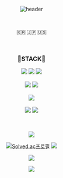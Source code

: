 <div align="center">
  
  ![header](https://capsule-render.vercel.app/api?type=cylinder&color=000000&height=150&section=header&text=PINGU52&fontColor=ffffff&fontSize=70&animation=fadeIn&fontAlignY=55)
  
  <br>

  <p>🇰🇷 🇯🇵 🇺🇸</p>

  <br>
  
  <h3>🌱STACK🌱</h3>
  <img src = "https://img.shields.io/badge/C-A8B9CC?&style=for-the-badge&logo=C&logoColor=white">
  <img src = "https://img.shields.io/badge/c++-00599C?style=for-the-badge&logo=c%2B%2B&logoColor=white">
  <img src = "https://img.shields.io/badge/python-3776AB?style=for-the-badge&logo=python&logoColor=white">

  <br>
  <br>
  <!-- <img src = "https://img.shields.io/badge/html5-E34F26?style=for-the-badge&logo=html5&logoColor=white">
  <img src = "https://img.shields.io/badge/css-1572B6?style=for-the-badge&logo=css3&logoColor=white">
  <img src = "https://img.shields.io/badge/javascript-F7DF1E?style=for-the-badge&logo=javascript&logoColor=black">
  <img src = "https://img.shields.io/badge/jquery-0769AD?style=for-the-badge&logo=jquery&logoColor=white"> -->
  <!-- <br>
  <br> -->
  <!-- <img src = "https://img.shields.io/badge/spring-6DB33F?style=for-the-badge&logo=spring&logoColor=white">
  <img src = "https://img.shields.io/badge/spring%20boot-6DB33F?style=for-the-badge&logo=spring%20boot&logoColor=white">
  <img src = "https://img.shields.io/badge/spring%20security-6DB33F?style=for-the-badge&logo=spring%20security&logoColor=white"> -->
  <!-- <br>
  <br> -->
  
  <img src = "https://img.shields.io/badge/MySQL-4479A1?style=for-the-badge&logo=MySQL&logoColor=white">
  <!-- <img src = "https://img.shields.io/badge/maria%20db-003545?style=for-the-badge&logo=mariadb&logoColor=white">
  <img src = "https://img.shields.io/badge/mssql-CC2927?style=for-the-badge&logo=microsoftsqlserver&logoColor=white"> -->
  <img src = "https://img.shields.io/badge/postgreSQL-4169E1?style=for-the-badge&logo=postgreSQL&logoColor=white">
  
  <!--
  <img src = "https://img.shields.io/badge/oracle-F80000?style=for-the-badge&logo=oracle&logoColor=white">
  <img src = "https://img.shields.io/badge/mongodb-47A248?style=for-the-badge&logo=mongodb&logoColor=white">
  <img src = "https://img.shields.io/badge/firebase-FFCA28?style=for-the-badge&logo=firebase&logoColor=black">
  <img src = "https://img.shields.io/badge/redis-DC382D?style=for-the-badge&logo=redis&logoColor=white">
  -->
  
   <br>
   <br>
   <img src = "https://img.shields.io/badge/tensorflow-FF6F00?style=for-the-badge&logo=tensorflow&logoColor=white">
   <!-- <img src = "https://img.shields.io/badge/keras-D00000?style=for-the-badge&logo=keras&logoColor=white">
   <img src = "https://img.shields.io/badge/pytorch-EE4C2C?style=for-the-badge&logo=pytorch&logoColor=white"> -->

   <br>
   <br>
   <img src = "https://img.shields.io/badge/docker-2496ED?style=for-the-badge&logo=docker&logoColor=white">
   <img src = "https://img.shields.io/badge/kubernetes-326CE5?style=for-the-badge&logo=kubernetes&logoColor=white">
   <!-- <img src = "https://img.shields.io/badge/sonarqube-4E9BCD?style=for-the-badge&logo=sonarqube&logoColor=white"> -->
   
   <br>
   <br>
   <br>

![](https://github-readme-stats-pingu52s-projects.vercel.app/api?username=pingu52&show_icons=true&theme=dracula&include_all_commits=true&count_private=true&show_icons=true)

[![Solved.ac프로필](http://mazassumnida.wtf/api/v2/generate_badge?boj=pingu52)](https://solved.ac/pingu52) <img src="http://mazandi.herokuapp.com/api?handle=pingu52&theme=dracular" />

<a href="https://github.com/pingu52"><img src="https://hits.seeyoufarm.com/api/count/incr/badge.svg?url=https%3A%2F%2Fgithub.com%2Fpingu52&count_bg=%23000000&title_bg%23000000&icon=github.svg&icon_color=%23E7E7E7&title=GitHub&edge_flat=false)"/></a>

<!-- [![Top Lang](https://github-readme-stats-pingu52s-projects.vercel.app/api/top-langs/?username=pingu52&langs_count=10&layout=compact&theme=dark)](https://github.com/pingu52/pingu52) -->

<a href="https://www.linkedin.com/in/hyeonggyun-kim-52b76b245" target="_blank" rel="noopener noreferrer"><img src = "https://img.shields.io/badge/linkedin-0A66C2?style=for-the-badge&logo=linkedin&logoColor=white"></a>


</div>
